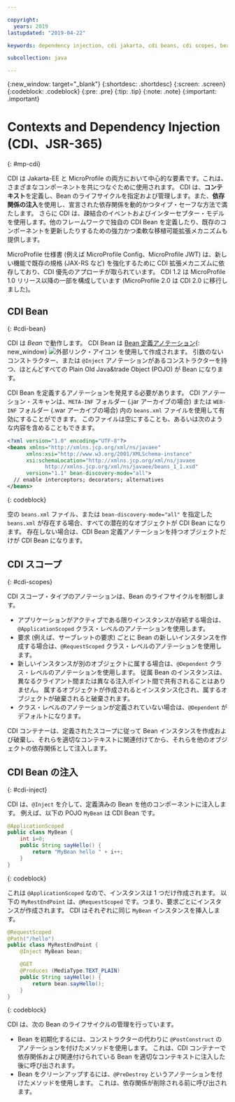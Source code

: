 ```yaml
---

copyright:
  years: 2019
lastupdated: "2019-04-22"

keywords: dependency injection, cdi jakarta, cdi beans, cdi scopes, bean lifecycle, context injection microprofile, microprofile cdi

subcollection: java

---
```


{:new_window: target="_blank"}
{:shortdesc: .shortdesc}
{:screen: .screen}
{:codeblock: .codeblock}
{:pre: .pre}
{:tip: .tip}
{:note: .note}
{:important: .important}

# Contexts and Dependency Injection (CDI、JSR-365)
{: #mp-cdi}

CDI は Jakarta-EE と MicroProfile の両方において中心的な要素です。これは、さまざまなコンポーネントを共につなぐために使用されます。 CDI は、**コンテキスト**を定義し、Bean のライフサイクルを指定および管理します。また、**依存関係の注入**を使用し、宣言された依存関係を動的かつタイプ・セーフな方法で満たします。 さらに CDI は、疎結合のイベントおよびインターセプター・モデルを使用します。他のフレームワークで独自の CDI Bean を定義したり、既存のコンポーネントを更新したりするための強力かつ柔軟な移植可能拡張メカニズムも提供します。

MicroProfile 仕様書 (例えば MicroProfile Config、MicroProfile JWT) は、新しい機能で既存の規格 (JAX-RS など) を強化するために CDI 拡張メカニズムに依存しており、CDI 優先のアプローチが取られています。 CDI 1.2 は MicroProfile 1.0 リリース以降の一部を構成しています (MicroProfile 2.0 は CDI 2.0 に移行しました)。

## CDI Bean
{: #cdi-bean}

CDI は _Bean_ で動作します。 CDI Bean は [Bean 定義アノテーション](https://docs.jboss.org/cdi/spec/2.0/cdi-spec.html){: new_window} ![外部リンク・アイコン](../icons/launch-glyph.svg " 外部リンク・アイコン") を使用して作成されます。 引数のないコンストラクター、または `@Inject` アノテーションがあるコンストラクターを持つ、ほとんどすべての Plain Old Java&trade Object (POJO) が Bean になります。

CDI Bean を定義するアノテーションを発見する必要があります。 CDI アノテーション・スキャンは、`META-INF` フォルダー (.jar アーカイブの場合) または `WEB-INF` フォルダー (.war アーカイブの場合) 内の `beans.xml` ファイルを使用して有効にすることができます。 このファイルは空にすることも、あるいは次のような内容を含めることもできます。

```xml
<?xml version="1.0" encoding="UTF-8"?>
<beans xmlns="http://xmlns.jcp.org/xml/ns/javaee"
      xmlns:xsi="http://www.w3.org/2001/XMLSchema-instance"
      xsi:schemaLocation="http://xmlns.jcp.org/xml/ns/javaee
            http://xmlns.jcp.org/xml/ns/javaee/beans_1_1.xsd"
      version="1.1" bean-discovery-mode="all">
  // enable interceptors; decorators; alternatives
</beans>
```
{: codeblock}

空の `beans.xml` ファイル、または `bean-discovery-mode="all"` を指定した `beans.xml` が存在する場合、すべての潜在的なオブジェクトが CDI Bean になります。 存在しない場合は、CDI Bean 定義アノテーションを持つオブジェクトだけが CDI Bean になります。

## CDI スコープ
{: #cdi-scopes}

CDI スコープ・タイプのアノテーションは、Bean のライフサイクルを制御します。

* アプリケーションがアクティブである限りインスタンスが存続する場合は、`@ApplicationScoped` クラス・レベルのアノテーションを使用します。
* 要求 (例えば、サーブレットの要求) ごとに Bean の新しいインスタンスを作成する場合は、`@RequestScoped` クラス・レベルのアノテーションを使用します。
* 新しいインスタンスが別のオブジェクトに属する場合は、`@Dependent` クラス・レベルのアノテーションを使用します。 従属 Bean のインスタンスは、異なるクライアント間または異なる注入ポイント間で共有されることはありません。 属するオブジェクトが作成されるとインスタンス化され、属するオブジェクトが破棄されると破棄されます。
* クラス・レベルのアノテーションが定義されていない場合は、`@Dependent` がデフォルトになります。

CDI コンテナーは、定義されたスコープに従って Bean インスタンスを作成および破棄し、それらを適切なコンテキストに関連付けてから、それらを他のオブジェクトの依存関係として注入します。

## CDI Bean の注入
{: #cdi-inject}

CDI は、`@Inject` を介して、定義済みの Bean を他のコンポーネントに注入します。 例えば、以下の POJO `MyBean` は CDI Bean です。

```java
@ApplicationScoped
public class MyBean {
    int i=0;
    public String sayHello() {
        return "MyBean hello " + i++;
    }
}
```
{: codeblock}

これは `@ApplicationScoped` なので、インスタンスは 1 つだけ作成されます。 以下の `MyRestEndPoint` は、`@RequestScoped` です。つまり、要求ごとにインスタンスが作成されます。 CDI はそれぞれに同じ `MyBean` インスタンスを挿入します。

```java
@RequestScoped
@Path("/hello")
public class MyRestEndPoint {
    @Inject MyBean bean;

    @GET
    @Produces (MediaType.TEXT_PLAIN)
    public String sayHello() {
        return bean.sayHello();
    }
}
```
{: codeblock}

CDI は、次の Bean のライフサイクルの管理を行っています。

* Bean を初期化するには、コンストラクターの代わりに `@PostConstruct` のアノテーションを付けたメソッドを使用します。 これは、CDI コンテナーで依存関係および関連付けられている Bean を適切なコンテキストに注入した後に呼び出されます。
* Bean をクリーンアップするには、`@PreDestroy` というアノテーションを付けたメソッドを使用します。 これは、依存関係が削除される前に呼び出されます。
